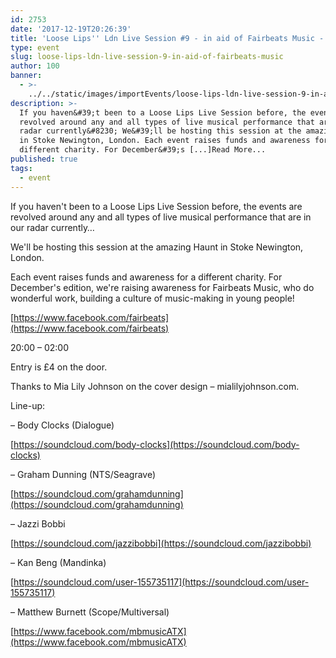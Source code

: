 ```yaml
---
id: 2753
date: '2017-12-19T20:26:39'
title: 'Loose Lips'' Ldn Live Session #9 - in aid of Fairbeats Music - Loose Lips'
type: event
slug: loose-lips-ldn-live-session-9-in-aid-of-fairbeats-music
author: 100
banner:
  - >-
    ../../static/images/importEvents/loose-lips-ldn-live-session-9-in-aid-of-fairbeats-music/image2753.jpeg
description: >-
  If you haven&#39;t been to a Loose Lips Live Session before, the events are
  revolved around any and all types of live musical performance that are in our
  radar currently&#8230; We&#39;ll be hosting this session at the amazing Haunt
  in Stoke Newington, London. Each event raises funds and awareness for a
  different charity. For December&#39;s [...]Read More...
published: true
tags:
  - event
---
```

If you haven't been to a Loose Lips Live Session before, the events are revolved around any and all types of live musical performance that are in our radar currently…

We'll be hosting this session at the amazing Haunt in Stoke Newington, London.

Each event raises funds and awareness for a different charity. For December's edition, we're raising awareness for Fairbeats Music, who do wonderful work, building a culture of music-making in young people!

[https://www.facebook.com/fairbeats](https://www.facebook.com/fairbeats)

  

20:00 – 02:00

Entry is £4 on the door.

  

Thanks to Mia Lily Johnson on the cover design – mialilyjohnson.com.

  

Line-up:

  

– Body Clocks (Dialogue)

[https://soundcloud.com/body-clocks](https://soundcloud.com/body-clocks)

– Graham Dunning (NTS/Seagrave)

[https://soundcloud.com/grahamdunning](https://soundcloud.com/grahamdunning)

– Jazzi Bobbi

[https://soundcloud.com/jazzibobbi](https://soundcloud.com/jazzibobbi)

– Kan Beng (Mandinka)

[https://soundcloud.com/user-155735117](https://soundcloud.com/user-155735117)

– Matthew Burnett (Scope/Multiversal)

[https://www.facebook.com/mbmusicATX](https://www.facebook.com/mbmusicATX)